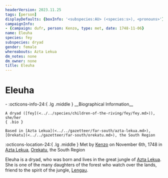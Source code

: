 ```yaml
---
headerVersion: 2023.11.25
tags: [person]
displayDefaults: {boxInfo: '<subspecies:AU> (<species:s>), <pronouns>'}
campaignInfo:
- {campaign: dufr, person: Kenzo, type: met, date: 1748-11-06}
name: Eleuha
species: fey
subspecies: dryad
gender: female
whereabouts: Azta Lekua
dm_notes: none
dm_owner: none
title: Eleuha
---
```

# Eleuha
<div class="grid cards ext-narrow-margin ext-one-column" markdown>
- :octicons-info-24:{ .lg .middle } __Biographical Information__

    A dryad ([fey](<../../species/children-of-the-riving/fey/fey.md>)), she/her  
    { .bio }

    Based in [Azta Lekua](<../../gazetteer/far-south/azta-lekua.md>), [Orekatu](<../../gazetteer/far-south/orekatu.md>), the South Region
</div>



:octicons-location-24:{ .lg .middle } Met by [Kenzo](<../pcs/dunmar-fellowship/kenzo.md>) on November 6th, 1748 in [Azta Lekua](<../../gazetteer/far-south/azta-lekua.md>), [Orekatu](<../../gazetteer/far-south/orekatu.md>), the South Region  


Eleuha is a dryad, who was born and lives in the great jungle of [Azta Lekua](<../../gazetteer/far-south/azta-lekua.md>). She is one of the many daughters of the forest who watch over the lands, friend to the spirit of the jungle, [Lengau](<../other-nonhumans/lengau.md>). 
